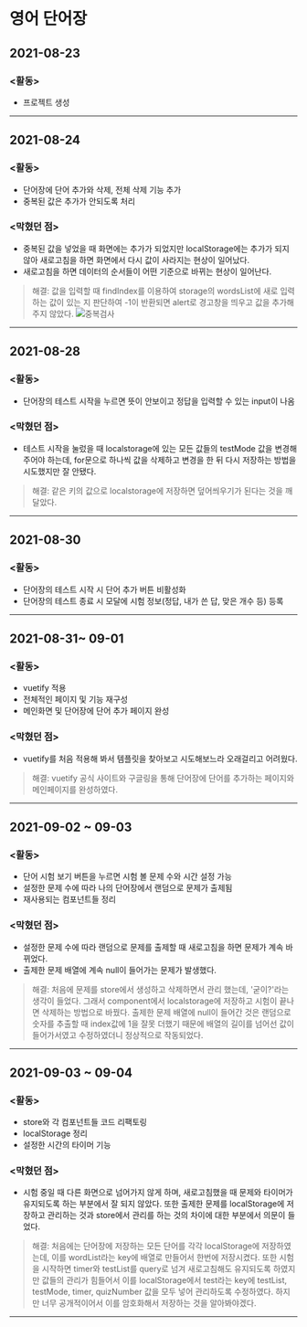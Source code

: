 # 영어 단어장

## 2021-08-23

### <활동>

- 프로젝트 생성

---

## 2021-08-24

### <활동>

- 단어장에 단어 추가와 삭제, 전체 삭제 기능 추가
- 중복된 값은 추가가 안되도록 처리

### <막혔던 점>

- 중복된 값을 넣었을 때 화면에는 추가가 되었지만 localStorage에는 추가가 되지 않아 새로고침을 하면 화면에서 다시 값이 사라지는 현상이 일어났다.
- 새로고침을 하면 데이터의 순서들이 어떤 기준으로 바뀌는 현상이 일어난다.

> 해결: 값을 입력할 때 findIndex를 이용하여 storage의 wordsList에 새로 입력하는 값이 있는 지 판단하여 -1이 반환되면 alert로 경고창을 띄우고 값을 추가해주지 않았다.
> ![중복검사](https://user-images.githubusercontent.com/52418706/130623824-d9ac0150-dc0b-417e-9cf2-2b0ed65ec870.JPG)

---

## 2021-08-28

### <활동>

- 단어장의 테스트 시작을 누르면 뜻이 안보이고 정답을 입력할 수 있는 input이 나옴

### <막혔던 점>

- 테스트 시작을 눌렀을 때 localstorage에 있는 모든 값들의 testMode 값을 변경해주어야 하는데, for문으로 하나씩 값을 삭제하고 변경을 한 뒤 다시 저장하는 방법을 시도했지만 잘 안됐다.

> 해결: 같은 키의 값으로 localstorage에 저장하면 덮어씌우기가 된다는 것을 깨달았다.

---

## 2021-08-30

### <활동>

- 단어장의 테스트 시작 시 단어 추가 버튼 비활성화
- 단어장의 테스트 종료 시 모달에 시험 정보(정답, 내가 쓴 답, 맞은 개수 등) 등록

---

## 2021-08-31~ 09-01

### <활동>

- vuetify 적용
- 전체적인 페이지 및 기능 재구성
- 메인화면 및 단어장에 단어 추가 페이지 완성

### <막혔던 점>

- vuetify를 처음 적용해 봐서 템플릿을 찾아보고 시도해보느라 오래걸리고 어려웠다.

> 해결: vuetify 공식 사이트와 구글링을 통해 단어장에 단어를 추가하는 페이지와 메인페이지를 완성하였다.

---

## 2021-09-02 ~ 09-03

### <활동>

- 단어 시험 보기 버튼을 누르면 시험 볼 문제 수와 시간 설정 가능
- 설정한 문제 수에 따라 나의 단어장에서 랜덤으로 문제가 출제됨
- 재사용되는 컴포넌트들 정리

### <막혔던 점>

- 설정한 문제 수에 따라 랜덤으로 문제를 출제할 때 새로고침을 하면 문제가 계속 바뀌었다.
- 출제한 문제 배열에 계속 null이 들어가는 문제가 발생했다.

> 해결: 처음에 문제를 store에서 생성하고 삭제하면서 관리 했는데, '굳이?'라는 생각이 들었다. 그래서 component에서 localstorage에 저장하고 시험이 끝나면 삭제하는 방법으로 바꿨다. 출제한 문제 배열에 null이 들어간 것은 랜덤으로 숫자를 추출할 때 index값에 1을 잘못 더했기 때문에 배열의 길이를 넘어선 값이 들어가서였고 수정하였더니 정상적으로 작동되었다.

---

## 2021-09-03 ~ 09-04

### <활동>

- store와 각 컴포넌트들 코드 리팩토링
- localStorage 정리
- 설정한 시간의 타이머 기능

### <막혔던 점>

- 시험 중일 때 다른 화면으로 넘어가지 않게 하며, 새로고침했을 때 문제와 타이머가 유지되도록 하는 부분에서 잘 되지 않았다. 또한 출제한 문제를 localStorage에 저장하고 관리하는 것과 store에서 관리를 하는 것의 차이에 대한 부분에서 의문이 들었다.

> 해결: 처음에는 단어장에 저장하는 모든 단어를 각각 localStorage에 저장하였는데, 이를 wordList라는 key에 배열로 만들어서 한번에 저장시켰다. 또한 시험을 시작하면 timer와 testList를 query로 넘겨 새로고침해도 유지되도록 하였지만 값들의 관리가 힘들어서 이를 localStorage에서 test라는 key에 testList, testMode, timer, quizNumber 값을 모두 넣어 관리하도록 수정하였다. 하지만 너무 공개적이어서 이를 암호화해서 저장하는 것을 알아봐야겠다.

---